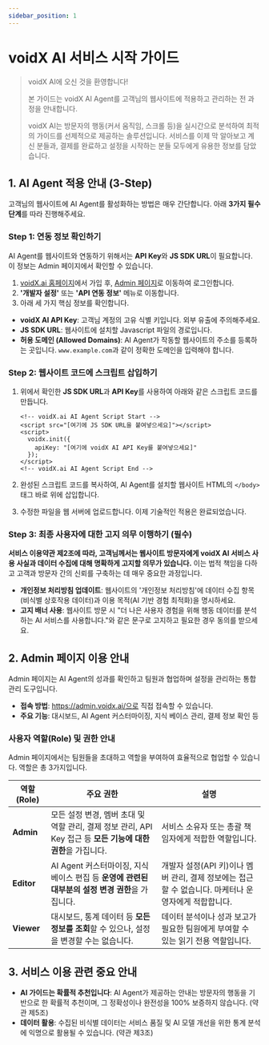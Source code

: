 ```yaml
---
sidebar_position: 1
---
```


# voidX AI 서비스 시작 가이드

> voidX AI에 오신 것을 환영합니다!
>
>
> 본 가이드는 voidX AI Agent를 고객님의 웹사이트에 적용하고 관리하는 전 과정을 안내합니다.
>
> voidX AI는 방문자의 행동(커서 움직임, 스크롤 등)을 실시간으로 분석하여 최적의 가이드를 선제적으로 제공하는 솔루션입니다. 서비스를 이제 막 알아보고 계신 분들과, 결제를 완료하고 설정을 시작하는 분들 모두에게 유용한 정보를 담았습니다.
>

## 1. AI Agent 적용 안내 (3-Step)

고객님의 웹사이트에 AI Agent를 활성화하는 방법은 매우 간단합니다. 아래 **3가지 필수 단계**를 따라 진행해주세요.

### Step 1: 연동 정보 확인하기

AI Agent를 웹사이트와 연동하기 위해서는 **API Key**와 **JS SDK URL**이 필요합니다. 이 정보는 Admin 페이지에서 확인할 수 있습니다.

1. [voidX.ai 홈페이지](https://voidx.ai/)에서 가입 후, [Admin 페이지](https://admin.voidx.ai/)로 이동하여 로그인합니다.
2. **'개발자 설정'** 또는 **'API 연동 정보'** 메뉴로 이동합니다.
3. 아래 세 가지 핵심 정보를 확인합니다.
  - **voidX AI API Key**: 고객님 계정의 고유 식별 키입니다. 외부 유출에 주의해주세요.
  - **JS SDK URL**: 웹사이트에 설치할 Javascript 파일의 경로입니다.
  - **허용 도메인 (Allowed Domains)**: AI Agent가 작동할 웹사이트의 주소를 등록하는 곳입니다. `www.example.com`과 같이 정확한 도메인을 입력해야 합니다.

### Step 2: 웹사이트 코드에 스크립트 삽입하기

1. 위에서 확인한 **JS SDK URL**과 **API Key**를 사용하여 아래와 같은 스크립트 코드를 만듭니다.

    ```
    <!-- voidX.ai AI Agent Script Start -->
    <script src="[여기에 JS SDK URL을 붙여넣으세요]"></script>
    <script>
      voidx.init({
        apiKey: "[여기에 voidX AI API Key를 붙여넣으세요]"
      });
    </script>
    <!-- voidX.ai AI Agent Script End -->
    
    ```

2. 완성된 스크립트 코드를 복사하여, AI Agent를 설치할 웹사이트 HTML의 `</body>` 태그 바로 위에 삽입합니다.
3. 수정한 파일을 웹 서버에 업로드합니다. 이제 기술적인 적용은 완료되었습니다.

### Step 3: 최종 사용자에 대한 고지 의무 이행하기 (필수)

**서비스 이용약관 제2조에 따라, 고객님께서는 웹사이트 방문자에게 voidX AI 서비스 사용 사실과 데이터 수집에 대해 명확하게 고지할 의무가 있습니다.** 이는 법적 책임을 다하고 고객과 방문자 간의 신뢰를 구축하는 데 매우 중요한 과정입니다.

- **개인정보 처리방침 업데이트**: 웹사이트의 '개인정보 처리방침'에 데이터 수집 항목(비식별 상호작용 데이터)과 이용 목적(AI 기반 경험 최적화)을 명시하세요.
- **고지 배너 사용**: 웹사이트 방문 시 "더 나은 사용자 경험을 위해 행동 데이터를 분석하는 AI 서비스를 사용합니다."와 같은 문구로 고지하고 필요한 경우 동의를 받으세요.

## 2. Admin 페이지 이용 안내

Admin 페이지는 AI Agent의 성과를 확인하고 팀원과 협업하며 설정을 관리하는 통합 관리 도구입니다.

- **접속 방법**: https://admin.voidx.ai/으로 직접 접속할 수 있습니다.
- **주요 기능**: 대시보드, AI Agent 커스터마이징, 지식 베이스 관리, 결제 정보 확인 등

### 사용자 역할(Role) 및 권한 안내

Admin 페이지에서는 팀원들을 초대하고 역할을 부여하여 효율적으로 협업할 수 있습니다. 역할은 총 3가지입니다.

| **역할 (Role)** | **주요 권한** | **설명** |
| --- | --- | --- |
| **Admin** | 모든 설정 변경, 멤버 초대 및 역할 관리, 결제 정보 관리, API Key 접근 등 **모든 기능에 대한 권한**을 가집니다. | 서비스 소유자 또는 총괄 책임자에게 적합한 역할입니다. |
| **Editor** | AI Agent 커스터마이징, 지식 베이스 편집 등 **운영에 관련된 대부분의 설정 변경 권한**을 가집니다. | 개발자 설정(API 키)이나 멤버 관리, 결제 정보에는 접근할 수 없습니다. 마케터나 운영자에게 적합합니다. |
| **Viewer** | 대시보드, 통계 데이터 등 **모든 정보를 조회**할 수 있으나, 설정을 변경할 수는 없습니다. | 데이터 분석이나 성과 보고가 필요한 팀원에게 부여할 수 있는 읽기 전용 역할입니다. |

## 3. 서비스 이용 관련 중요 안내

- **AI 가이드는 확률적 추천입니다**: AI Agent가 제공하는 안내는 방문자의 행동을 기반으로 한 확률적 추천이며, 그 정확성이나 완전성을 100% 보증하지 않습니다. (약관 제5조)
- **데이터 활용**: 수집된 비식별 데이터는 서비스 품질 및 AI 모델 개선을 위한 통계 분석에 익명으로 활용될 수 있습니다. (약관 제3조)
